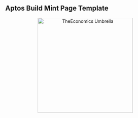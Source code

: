 ## Aptos Build Mint Page Template

<div align="center">
  <a href="https://">
    <img src="https://github.com/ComBoda/Umbrella_kh/blob/main/frontend/assets/placeholders/bear-1.png" alt="TheEconomics Umbrella" width="300">
  </a>
</div>

